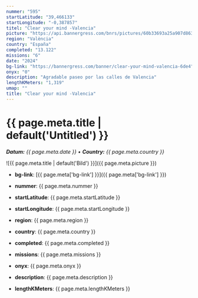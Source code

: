 ```yaml
---
nummer: "595"
startLatitude: "39,466133"
startLongitude: "-0,387857"
titel: "Clear your mind -Valencia"
picture: "https://api.bannergress.com/bnrs/pictures/60b33693a25a907d8635e803d0a96741"
region: "València"
country: "España"
completed: "13.122"
missions: "6"
date: "2024"
bg-link: "https://bannergress.com/banner/clear-your-mind-valencia-6de4"
onyx: "0"
description: "Agradable paseo por las calles de Valencia"
lengthKMeters: "1,319"
umap: ""
title: "Clear your mind -Valencia"
---
```

# {{ page.meta.title | default('Untitled') }}

_**Datum:** {{ page.meta.date }} • **Country:** {{ page.meta.country }}_

![{{ page.meta.title | default('Bild') }}]({{ page.meta.picture }})

- **bg-link**: [{{ page.meta['bg-link'] }}]({{ page.meta['bg-link'] }})

- **nummer**: {{ page.meta.nummer }}
- **startLatitude**: {{ page.meta.startLatitude }}
- **startLongitude**: {{ page.meta.startLongitude }}
- **region**: {{ page.meta.region }}
- **country**: {{ page.meta.country }}
- **completed**: {{ page.meta.completed }}
- **missions**: {{ page.meta.missions }}
- **onyx**: {{ page.meta.onyx }}
- **description**: {{ page.meta.description }}
- **lengthKMeters**: {{ page.meta.lengthKMeters }}
